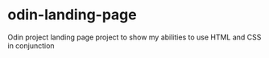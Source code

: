 # odin-landing-page
Odin project landing page project to show my abilities to use HTML and CSS in conjunction
